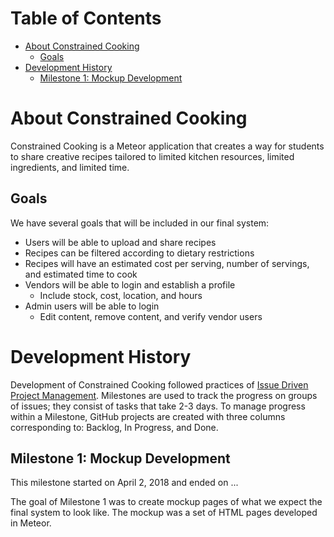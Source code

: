 # Table of Contents

* [About Constrained Cooking](#about-constrained-cooking)
  * [Goals](#goals)
* [Development History](#development-history)
  * [Milestone 1: Mockup Development](#milestone-1-mockup-development)

# About Constrained Cooking

Constrained Cooking is a Meteor application that creates a way for students to share creative recipes tailored to limited kitchen resources, limited ingredients, and limited time.

## Goals

We have several goals that will be included in our final system:

   * Users will be able to upload and share recipes
   * Recipes can be filtered according to dietary restrictions
   * Recipes will have an estimated cost per serving, number of servings, and estimated time to cook
   * Vendors will be able to login and establish a profile
      * Include stock, cost, location, and hours
   * Admin users will be able to login
      * Edit content, remove content, and verify vendor users

# Development History

Development of Constrained Cooking followed practices of [Issue Driven Project Management](http://courses.ics.hawaii.edu/ics314s18/modules/project-management/).  Milestones are used to track the progress on groups of issues; they consist of tasks that take 2-3 days.  To manage progress within a Milestone, GitHub projects are created with three columns corresponding to: Backlog, In Progress, and Done.

## Milestone 1: Mockup Development

This milestone started on April 2, 2018 and ended on ...

The goal of Milestone 1 was to create mockup pages of what we expect the final system to look like.  The mockup was a set of HTML pages developed in Meteor.

